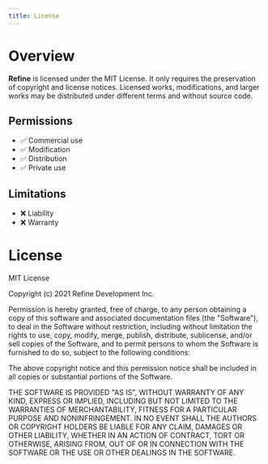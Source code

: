 ```yaml
---
title: License
---
```


# Overview

**Refine** is licensed under the MIT License. It only requires the preservation of copyright and license notices. Licensed works, modifications, and larger works may be distributed under different terms and without source code.

## Permissions

- ✅ Commercial use
- ✅ Modification
- ✅ Distribution
- ✅ Private use

## Limitations

- ❌ Liability
- ❌ Warranty

# License

MIT License

Copyright (c) 2021 Refine Development Inc.

Permission is hereby granted, free of charge, to any person obtaining a copy
of this software and associated documentation files (the "Software"), to deal
in the Software without restriction, including without limitation the rights
to use, copy, modify, merge, publish, distribute, sublicense, and/or sell
copies of the Software, and to permit persons to whom the Software is
furnished to do so, subject to the following conditions:

The above copyright notice and this permission notice shall be included in all
copies or substantial portions of the Software.

THE SOFTWARE IS PROVIDED "AS IS", WITHOUT WARRANTY OF ANY KIND, EXPRESS OR
IMPLIED, INCLUDING BUT NOT LIMITED TO THE WARRANTIES OF MERCHANTABILITY,
FITNESS FOR A PARTICULAR PURPOSE AND NONINFRINGEMENT. IN NO EVENT SHALL THE
AUTHORS OR COPYRIGHT HOLDERS BE LIABLE FOR ANY CLAIM, DAMAGES OR OTHER
LIABILITY, WHETHER IN AN ACTION OF CONTRACT, TORT OR OTHERWISE, ARISING FROM,
OUT OF OR IN CONNECTION WITH THE SOFTWARE OR THE USE OR OTHER DEALINGS IN THE
SOFTWARE.
